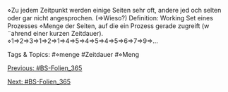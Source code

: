 ⋄Zu jedem Zeitpunkt werden einige Seiten sehr oft, andere jed och selten oder gar nicht angesprochen.
(⇒Wieso?)
Deﬁnition: Working Set eines Prozesses
⋄Menge der Seiten, auf die ein Prozess gerade zugreift (w ¨ahrend einer kurzen Zeitdauer).
⋄1⇒2⇒3⇒1⇒2⇒1⇒4⇒5⇒4⇒5⇒4⇒5⇒6⇒7⇒9⇒...

   Tags & Topics:
   #⋄menge
   #Zeitdauer
   #⋄Meng

[Previous: #BS-Folien_365](BS-Folien_365.md)

[Next: #BS-Folien_365](BS-Folien_365.md)
